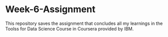 # Week-6-Assignment
This repository saves the assignment that concludes all my learnings in the Toolss for Data Science Course in Coursera provided by IBM.
